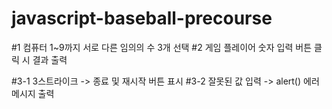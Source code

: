 # javascript-baseball-precourse

#1 컴퓨터 1~9까지 서로 다른 임의의 수 3개 선택
#2 게임 플레이어 숫자 입력 버튼 클릭 시 결과 출력

#3-1 3스트라이크 -> 종료 및 재시작 버튼 표시
#3-2 잘못된 값 입력 -> alert() 에러 메시지 출력